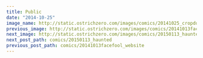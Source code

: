 ```yaml
---
title: Public
date: "2014-10-25"
image_name: http://static.ostrichzero.com/images/comics/20141025_cropdusting.png
previous_image: http://static.ostrichzero.com/images/comics/20141013facefool_website.png
next_image: http://static.ostrichzero.com/images/comics/20150113_haunted.png
next_post_path: comics/20150113_haunted
previous_post_path: comics/20141013facefool_website
---
```

